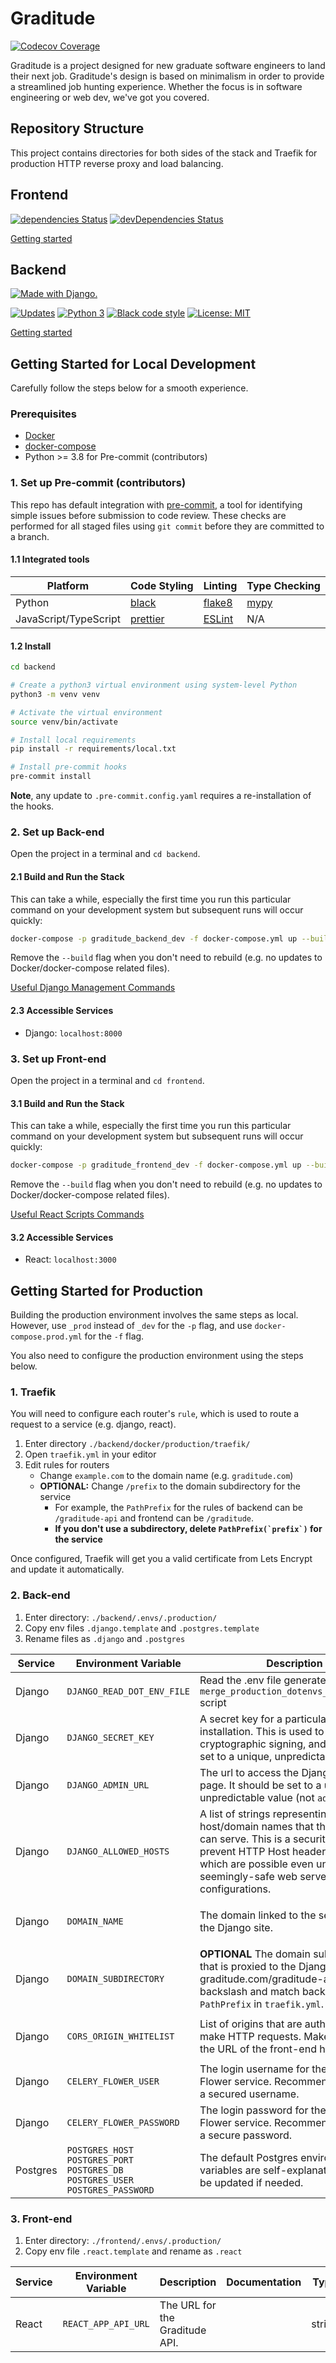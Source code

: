 # Graditude

[![Codecov Coverage](https://codecov.io/gh/tomvothecoder/graditude/branch/master/graph/badge.svg)](https://codecov.io/gh/tomvothecoder/graditude)

Graditude is a project designed for new graduate software engineers to land their next job. Graditude's design is based on minimalism in order to provide a streamlined job hunting experience. Whether the focus is in software engineering or web dev, we've got you covered.

## Repository Structure

This project contains directories for both sides of the stack and Traefik for production HTTP reverse proxy and load balancing.

## Frontend

[![dependencies Status](https://david-dm.org/tomvothecoder/graditude/status.svg?path=frontend)](https://david-dm.org/tomvothecoder/graditude?path=frontend)
[![devDependencies Status](https://david-dm.org/tomvothecoder/graditude/dev-status.svg?path=frontend)](https://david-dm.org/tomvothecoder/graditude?path=frontend&type=dev)

[Getting started](frontend/README.md)

## Backend

[![Made with Django.](https://www.djangoproject.com/m/img/badges/djangomade124x25.gif)](http://www.djangoproject.com)

[![Updates](https://pyup.io/repos/github/tomvothecoder/graditude/shield.svg)](https://pyup.io/repos/github/tomvothecoder/graditude/)
[![Python 3](https://pyup.io/repos/github/tomvothecoder/graditude/python-3-shield.svg)](https://pyup.io/repos/github/tomvothecoder/graditude/)
[![Black code style](https://img.shields.io/badge/code%20style-black-000000.svg)](https://github.com/ambv/black)
[![License: MIT](https://img.shields.io/badge/License-MIT-yellow.svg)](https://opensource.org/licenses/MIT)

[Getting started](backend/README.md)

## Getting Started for Local Development

Carefully follow the steps below for a smooth experience.

### Prerequisites

- [Docker](https://docs.docker.com/get-docker/)
- [docker-compose](https://docs.docker.com/compose/install/)
- Python >= 3.8 for Pre-commit (contributors)

### 1. Set up Pre-commit (contributors)

This repo has default integration with [pre-commit](https://pre-commit.com/), a tool for identifying simple issues before submission to code review. These checks are performed for all staged files using `git commit` before they are committed to a branch.

#### 1.1 Integrated tools

| Platform              | Code Styling                                     | Linting                                          | Type Checking                 |
| --------------------- | ------------------------------------------------ | ------------------------------------------------ | ----------------------------- |
| Python                | [black](https://black.readthedocs.io/en/stable/) | [flake8](https://github.com/PyCQA/flake8#flake8) | [mypy](http://mypy-lang.org/) |
| JavaScript/TypeScript | [prettier](https://prettier.io/)                 | [ESLint](https://eslint.org/)                    | N/A                           |

#### 1.2 Install

```bash
cd backend

# Create a python3 virtual environment using system-level Python
python3 -m venv venv

# Activate the virtual environment
source venv/bin/activate

# Install local requirements
pip install -r requirements/local.txt

# Install pre-commit hooks
pre-commit install
```

**Note**, any update to `.pre-commit.config.yaml` requires a re-installation of the hooks.

### 2. Set up Back-end

Open the project in a terminal and `cd backend`.

#### 2.1 Build and Run the Stack

This can take a while, especially the first time you run this particular command on your development system but subsequent runs will occur quickly:

```bash
docker-compose -p graditude_backend_dev -f docker-compose.yml up --build
```

Remove the `--build` flag when you don't need to rebuild (e.g. no updates to Docker/docker-compose related files).

[Useful Django Management Commands](backend/README.md)

#### 2.3 Accessible Services

- Django: `localhost:8000`

### 3. Set up Front-end

Open the project in a terminal and `cd frontend`.

#### 3.1 Build and Run the Stack

This can take a while, especially the first time you run this particular command on your development system but subsequent runs will occur quickly:

```bash
docker-compose -p graditude_frontend_dev -f docker-compose.yml up --build
```

Remove the `--build` flag when you don't need to rebuild (e.g. no updates to Docker/docker-compose related files).

[Useful React Scripts Commands](frontend/README.md)

#### 3.2 Accessible Services

- React: `localhost:3000`

## Getting Started for Production

Building the production environment involves the same steps as local. However, use `_prod` instead of `_dev` for the `-p` flag, and use `docker-compose.prod.yml` for the `-f` flag.

You also need to configure the production environment using the steps below.

### 1. Traefik

You will need to configure each router's `rule`, which is used to route a request to a service (e.g. django, react).

1. Enter directory `./backend/docker/production/traefik/`
2. Open `traefik.yml` in your editor
3. Edit rules for routers
   - Change `example.com` to the domain name (e.g. `graditude.com`)
   - **OPTIONAL:** Change `/prefix` to the domain subdirectory for the service
     - For example, the `PathPrefix` for the rules of backend can be `/graditude-api` and frontend can be `/graditude`.
     - **If you don't use a subdirectory, delete `` PathPrefix(`prefix`) `` for the service**

Once configured, Traefik will get you a valid certificate from Lets Encrypt and update it automatically.

### 2. Back-end

1. Enter directory: `./backend/.envs/.production/`
2. Copy env files `.django.template` and `.postgres.template`
3. Rename files as `.django` and `.postgres`

| Service  | Environment Variable                                                                               | Description                                                                                                                                                                                                                        | Documentation                                                                   | Type             | Example                                                                                                                  |
| -------- | -------------------------------------------------------------------------------------------------- | ---------------------------------------------------------------------------------------------------------------------------------------------------------------------------------------------------------------------------------- | ------------------------------------------------------------------------------- | ---------------- | ------------------------------------------------------------------------------------------------------------------------ |
| Django   | `DJANGO_READ_DOT_ENV_FILE`                                                                         | Read the .env file generated using `merge_production_dotenvs_in_dotenv.py` script                                                                                                                                                  |                                                                                 | boolean          | `DJANGO_READ_DOT_ENV=True`                                                                                               |
| Django   | `DJANGO_SECRET_KEY`                                                                                | A secret key for a particular Django installation. This is used to provide cryptographic signing, and should be set to a unique, unpredictable value.                                                                              | [Link](https://docs.djangoproject.com/en/3.0/ref/settings/#secret-key)          | string           | `DJANGO_SECRET_KEY=YAFKApvifkIFTw0DDNQQdHI34kyQdyWH89acWTogCfm4SGRz2x`                                                   |
| Django   | `DJANGO_ADMIN_URL`                                                                                 | The url to access the Django Admin page. It should be set to a unique, unpredictable value (not `admin/`).                                                                                                                         |                                                                                 | string           | `DJANGO_ADMIN_URL=11hxhSu03aSBTOZWCysDvSvcDfa16kFh/`                                                                     |
| Django   | `DJANGO_ALLOWED_HOSTS`                                                                             | A list of strings representing the host/domain names that this Django site can serve. This is a security measure to prevent HTTP Host header attacks, which are possible even under many seemingly-safe web server configurations. | [Link](https://docs.djangoproject.com/en/3.0/ref/settings/#allowed-hosts)       | array of strings | `DJANGO_ALLOWED_HOSTS=graditude.com`<br><br>Local environment:<br>`DJANGO_ALLOWED_HOSTS=localhost`                       |
| Django   | `DOMAIN_NAME`                                                                                      | The domain linked to the server hosting the Django site.                                                                                                                                                                           |                                                                                 | string           | `DOMAIN_NAME=graditude.com`<br><br>Local environment:<br>`DOMAIN_NAME=localhost`                                         |
| Django   | `DOMAIN_SUBDIRECTORY`                                                                              | **OPTIONAL** The domain subdirectory that is proxied to the Django site (e.g. graditude.com/graditude-api). Omit backslash and match backend rules' `PathPrefix` in `traefik.yml`.                                                 |                                                                                 | string           | `DOMAIN_SUBDIRECTORY=graditude-api`                                                                                      |
| Django   | `CORS_ORIGIN_WHITELIST`                                                                            | List of origins that are authorized to make HTTP requests. Make sure to add the URL of the front-end here.                                                                                                                         | [Link](https://github.com/adamchainz/django-cors-headers#cors_origin_whitelist) | array of strings | `CORS_ORIGIN_WHITELIST=https://graditude.com`<br><br>Local environment:<br>`CORS_ORIGIN_WHITELIST=http://localhost:3000` |
| Django   | `CELERY_FLOWER_USER`                                                                               | The login username for the Celery Flower service. Recommended to make a secured username.                                                                                                                                          |                                                                                 | string           | `CELERY_FLOWER_USER=IfVEHezeCxRGRiYSWjsxLfJylfVXuOaa`                                                                    |
| Django   | `CELERY_FLOWER_PASSWORD`                                                                           | The login password for the Celery Flower service. Recommended to make a secure password.                                                                                                                                           |                                                                                 | string           | `CELERY_FLOWER_PASSWORD=EwP2spXEEXcaXJkdqdvbWSDokkYW77SnEFItlkITmKuW0uROzXnX0rSwAgCEjl0P`                                |
| Postgres | `POSTGRES_HOST` <br> `POSTGRES_PORT`<br> `POSTGRES_DB`<br> `POSTGRES_USER`<br> `POSTGRES_PASSWORD` | The default Postgres environment variables are self-explanatory and can be updated if needed.                                                                                                                                      |                                                                                 | string           | N/A                                                                                                                      |

### 3. Front-end

1. Enter directory: `./frontend/.envs/.production/`
2. Copy env file `.react.template` and rename as `.react`

| Service | Environment Variable | Description                    | Documentation | Type   | Example                                                                                                               |
| ------- | -------------------- | ------------------------------ | ------------- | ------ | --------------------------------------------------------------------------------------------------------------------- |
| React   | `REACT_APP_API_URL`  | The URL for the Graditude API. |               | string | `REACT_APP_API_URL=https://api.graditude.com/`<br><br>Local environment:<br>`REACT_APP_API_URL=http://localhost:8000` |
